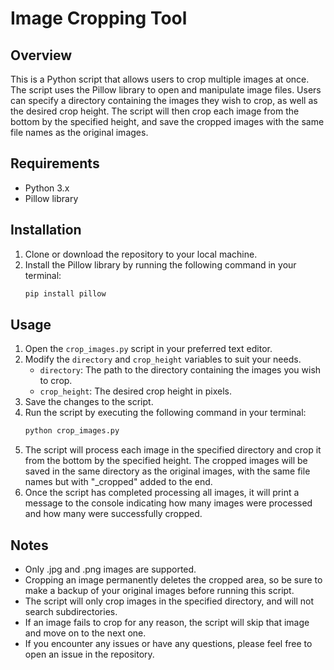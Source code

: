 # Image Cropping Tool

## Overview
This is a Python script that allows users to crop multiple images at once. The script uses the Pillow library to open and manipulate image files. Users can specify a directory containing the images they wish to crop, as well as the desired crop height. The script will then crop each image from the bottom by the specified height, and save the cropped images with the same file names as the original images.

## Requirements
- Python 3.x
- Pillow library

## Installation
1. Clone or download the repository to your local machine.
2. Install the Pillow library by running the following command in your terminal:
    ```bash
    pip install pillow
    ```

## Usage
1. Open the `crop_images.py` script in your preferred text editor.
2. Modify the `directory` and `crop_height` variables to suit your needs. 
   - `directory`: The path to the directory containing the images you wish to crop.
   - `crop_height`: The desired crop height in pixels. 
3. Save the changes to the script.
4. Run the script by executing the following command in your terminal:
    ```bash
    python crop_images.py
    ```
5. The script will process each image in the specified directory and crop it from the bottom by the specified height. The cropped images will be saved in the same directory as the original images, with the same file names but with "_cropped" added to the end.
6. Once the script has completed processing all images, it will print a message to the console indicating how many images were processed and how many were successfully cropped.

## Notes
- Only .jpg and .png images are supported.
- Cropping an image permanently deletes the cropped area, so be sure to make a backup of your original images before running this script.
- The script will only crop images in the specified directory, and will not search subdirectories.
- If an image fails to crop for any reason, the script will skip that image and move on to the next one.
- If you encounter any issues or have any questions, please feel free to open an issue in the repository.

 
